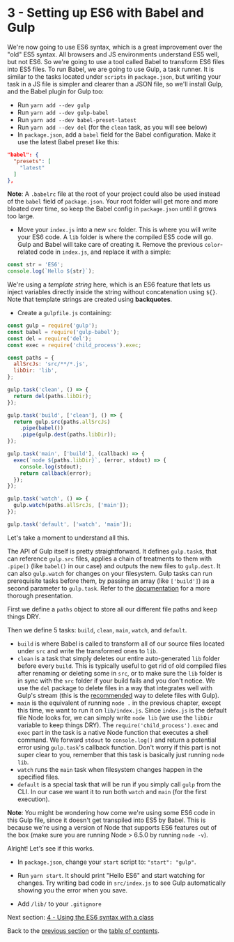 # 3 - Setting up ES6 with Babel and Gulp

We're now going to use ES6 syntax, which is a great improvement over the "old" ES5 syntax. All browsers and JS environments understand ES5 well, but not ES6. So we're going to use a tool called Babel to transform ES6 files into ES5 files. To run Babel, we are going to use Gulp, a task runner. It is similar to the tasks located under `scripts` in `package.json`, but writing your task in a JS file is simpler and clearer than a JSON file, so we'll install Gulp, and the Babel plugin for Gulp too:

- Run `yarn add --dev gulp`
- Run `yarn add --dev gulp-babel`
- Run `yarn add --dev babel-preset-latest`
- Run `yarn add --dev del` (for the `clean` task, as you will see below)
- In `package.json`, add a `babel` field for the Babel configuration. Make it use the latest Babel preset like this:

```json
"babel": {
  "presets": [
    "latest"
  ]
},
```

**Note**: A `.babelrc` file at the root of your project could also be used instead of the `babel` field of `package.json`. Your root folder will get more and more bloated over time, so keep the Babel config in `package.json` until it grows too large.

- Move your `index.js` into a new `src` folder. This is where you will write your ES6 code. A `lib` folder is where the compiled ES5 code will go. Gulp and Babel will take care of creating it. Remove the previous `color`-related code in `index.js`, and replace it with a simple:

```javascript
const str = 'ES6';
console.log(`Hello ${str}`);
```

We're using a *template string* here, which is an ES6 feature that lets us inject variables directly inside the string without concatenation using `${}`. Note that template strings are created using **backquotes**.

- Create a `gulpfile.js` containing:

```javascript
const gulp = require('gulp');
const babel = require('gulp-babel');
const del = require('del');
const exec = require('child_process').exec;

const paths = {
  allSrcJs: 'src/**/*.js',
  libDir: 'lib',
};

gulp.task('clean', () => {
  return del(paths.libDir);
});

gulp.task('build', ['clean'], () => {
  return gulp.src(paths.allSrcJs)
    .pipe(babel())
    .pipe(gulp.dest(paths.libDir));
});

gulp.task('main', ['build'], (callback) => {
  exec(`node ${paths.libDir}`, (error, stdout) => {
    console.log(stdout);
    return callback(error);
  });
});

gulp.task('watch', () => {
  gulp.watch(paths.allSrcJs, ['main']);
});

gulp.task('default', ['watch', 'main']);

```

Let's take a moment to understand all this.

The API of Gulp itself is pretty straightforward. It defines `gulp.task`s, that can reference `gulp.src` files, applies a chain of treatments to them with `.pipe()` (like `babel()` in our case) and outputs the new files to `gulp.dest`. It can also `gulp.watch` for changes on your filesystem. Gulp tasks can run prerequisite tasks before them, by passing an array (like `['build']`) as a second parameter to `gulp.task`. Refer to the [documentation](https://github.com/gulpjs/gulp) for a more thorough presentation.

First we define a `paths` object to store all our different file paths and keep things DRY.

Then we define 5 tasks: `build`, `clean`, `main`, `watch`, and `default`.

- `build` is where Babel is called to transform all of our source files located under `src` and write the transformed ones to `lib`.
- `clean` is a task that simply deletes our entire auto-generated `lib` folder before every `build`. This is typically useful to get rid of old compiled files after renaming or deleting some in `src`, or to make sure the `lib` folder is in sync with the `src` folder if your build fails and you don't notice. We use the `del` package to delete files in a way that integrates well with Gulp's stream (this is the [recommended](https://github.com/gulpjs/gulp/blob/master/docs/recipes/delete-files-folder.md) way to delete files with Gulp).
- `main` is the equivalent of running `node .` in the previous chapter, except this time, we want to run it on `lib/index.js`. Since `index.js` is the default file Node looks for, we can simply write `node lib` (we use the `libDir` variable to keep things DRY). The `require('child_process').exec` and `exec` part in the task is a native Node function that executes a shell command. We forward `stdout` to `console.log()` and return a potential error using `gulp.task`'s callback function. Don't worry if this part is not super clear to you, remember that this task is basically just running `node lib`.
- `watch` runs the `main` task when filesystem changes happen in the specified files.
- `default` is a special task that will be run if you simply call `gulp` from the CLI. In our case we want it to run both `watch` and `main` (for the first execution).

**Note**: You might be wondering how come we're using some ES6 code in this Gulp file, since it doesn't get transpiled into ES5 by Babel. This is because we're using a version of Node that supports ES6 features out of the box (make sure you are running Node > 6.5.0 by running `node -v`).

Alright! Let's see if this works.

- In `package.json`, change your `start` script to: `"start": "gulp"`.
- Run `yarn start`. It should print "Hello ES6" and start watching for changes. Try writing bad code in `src/index.js` to see Gulp automatically showing you the error when you save.

- Add `/lib/` to your `.gitignore`


Next section: [4 - Using the ES6 syntax with a class](/tutorial/4-es6-syntax-class)

Back to the [previous section](/tutorial/2-packages) or the [table of contents](https://github.com/verekia/js-stack-from-scratch).
